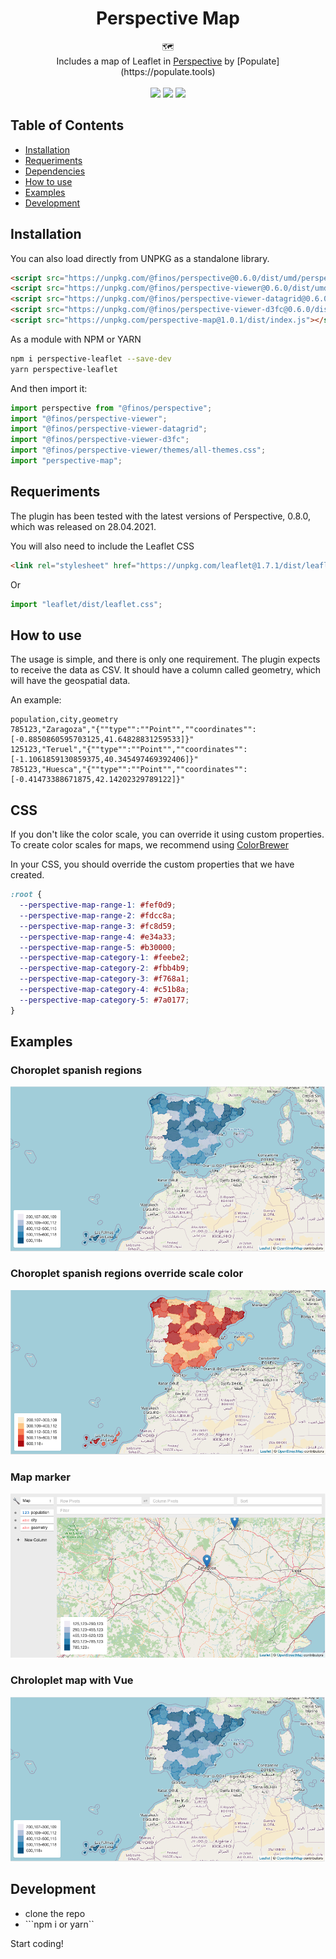 <h1 align="center">Perspective Map</h1>

<div align="center">
  🗺
</div>
<div align="center">
  Includes a map of Leaflet in <a href="https://github.com/finos/perspective/">Perspective</a> by [Populate](https://populate.tools)
</div>
<br />

<div align="center">
  <img src="https://img.shields.io/npm/l/:perspective-map"/>
    <img src="https://img.shields.io/bundlephobia/minzip/perspective-map"/>
    <img src="https://img.shields.io/npm/v/perspective-map"/>
</div>

## Table of Contents
- [Installation](#Installation)
- [Requeriments](#requeriments)
- [Dependencies](#Dependencies)
- [How to use](#use)
- [Examples](#examples)
- [Development](#Development)

## Installation

You can also load directly from UNPKG as a standalone library.

```html
<script src="https://unpkg.com/@finos/perspective@0.6.0/dist/umd/perspective.js"></script>
<script src="https://unpkg.com/@finos/perspective-viewer@0.6.0/dist/umd/perspective-viewer.js"></script>
<script src="https://unpkg.com/@finos/perspective-viewer-datagrid@0.6.0/dist/umd/perspective-viewer-datagrid.js"></script>
<script src="https://unpkg.com/@finos/perspective-viewer-d3fc@0.6.0/dist/umd/perspective-viewer-d3fc.js"></script>
<script src="https://unpkg.com/perspective-map@1.0.1/dist/index.js"></script>
```

As a module with NPM or YARN

```bash
npm i perspective-leaflet --save-dev
yarn perspective-leaflet
```

And then import it:

```javascript
import perspective from "@finos/perspective";
import "@finos/perspective-viewer";
import "@finos/perspective-viewer-datagrid";
import "@finos/perspective-viewer-d3fc";
import "@finos/perspective-viewer/themes/all-themes.css";
import "perspective-map";
```


## Requeriments

The plugin has been tested with the latest versions of Perspective, 0.8.0, which was released on 28.04.2021.

You will also need to include the Leaflet CSS

```html
<link rel="stylesheet" href="https://unpkg.com/leaflet@1.7.1/dist/leaflet.css" />
```


Or

```javascript
import "leaflet/dist/leaflet.css";
```

## How to use

The usage is simple, and there is only one requirement. The plugin expects to receive the data as CSV. It should have a column called geometry, which will have the geospatial data.

An example:

```csv
population,city,geometry
785123,"Zaragoza","{""type"":""Point"",""coordinates"":[-0.8850860595703125,41.64828831259533]}"
125123,"Teruel","{""type"":""Point"",""coordinates"":[-1.1061859130859375,40.345497469392406]}"
785123,"Huesca","{""type"":""Point"",""coordinates"":[-0.41473388671875,42.14202329789122]}"
```


## CSS

If you don't like the color scale, you can override it using custom properties. To create color scales for maps, we recommend using [ColorBrewer](https://colorbrewer2.org/#type=sequential&scheme=BuGn&n=3)

In your CSS, you should override the custom properties that we have created.

```css
:root {
  --perspective-map-range-1: #fef0d9;
  --perspective-map-range-2: #fdcc8a;
  --perspective-map-range-3: #fc8d59;
  --perspective-map-range-4: #e34a33;
  --perspective-map-range-5: #b30000;
  --perspective-map-category-1: #feebe2;
  --perspective-map-category-2: #fbb4b9;
  --perspective-map-category-3: #f768a1;
  --perspective-map-category-4: #c51b8a;
  --perspective-map-category-5: #7a0177;
}
```

## Examples

<div>
<h3>Choroplet spanish regions</h3>
<a href="https://bl.ocks.org/jorgeatgu/0ec3f662231e1222b24d1a62a58780fb">
  <img src="https://raw.githubusercontent.com/PopulateTools/perspective-map/main/images/chroloplet.png"/>
</a>
</div>
<div>
<h3>Choroplet spanish regions override scale color</h3>
<a href="https://bl.ocks.org/jorgeatgu/bd2a217bec9297a81f07d32fe7c24f2a">
  <img src="https://raw.githubusercontent.com/PopulateTools/perspective-map/main/images/chroloplet-scale.png"/>
</a>
</div>
<div>
<h3>Map marker</h3>
<a href="https://bl.ocks.org/jorgeatgu/b9555928ff49ddbdceccda73c5ca248b">
  <img src="https://raw.githubusercontent.com/PopulateTools/perspective-map/main/images/map-marker.png"/>
</a>
</div>
<div>
<h3>Chroloplet map with Vue</h3>
<a href="https://codesandbox.io/s/j1hk0">
  <img src="https://raw.githubusercontent.com/PopulateTools/perspective-map/main/images/chroloplet.png"/>
</a>
</div>


## Development

- clone the repo
- ```npm i or yarn``

Start coding! 
